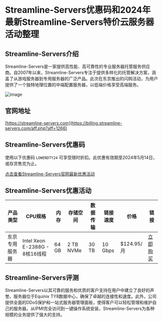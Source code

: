 # Streamline-Servers优惠码和2024年最新Streamline-Servers特价云服务器活动整理

## Streamline-Servers介绍
Streamline-Servers是一家提供高性能、高可靠性的专业服务器托管服务供应商。自2007年以来，Streamline-Servers专注于提供多样化的托管解决方案，涵盖了从游戏服务器到专用服务器的广泛产品。此次在东京推出的闪购活动，为用户提供了一个独特地理位置的中端配置服务器，以低端价格享受高端服务。

![image](https://github.com/exodisenha/Streamline-Servers/assets/167760959/65441a16-85bc-4816-8710-66867eb4baa9)

## 官网地址
[https://streamline-servers.com](https://billing.streamline-servers.com/aff.php?aff=1266)

## Streamline-Servers优惠码
使用以下优惠码 `LOWENDTY24` 可享受限时折扣。此优惠有效期至2024年5月14日，或存货售完为止。

[点击查看Streamline-Servers官网最新优惠活动](https://billing.streamline-servers.com/aff.php?aff=1266)

## Streamline-Servers优惠活动

| 产品类型     | CPU规格                     | 内存   | 存储空间 | 数据传输 | 链接速度 | 价格    | 链接                                                    |
|----------|---------------------------|------|-------|------|-----|-------|-------------------------------------------------------|
| 东京专用服务器 | Intel Xeon E-2388G - 8核16线程 | 64 GB | 2 TB NVMe | 30 TB | 10 Gbps | $124.95/月 | [立即购买](https://billing.streamline-servers.com/aff.php?aff=1266&pid=443) |

## Streamline-Servers评测
Streamline-Servers以其可靠的服务和优质的客户支持在用户中建立了良好的声誉。服务器位于Equinix TY8数据中心，确保了卓越的连接性和速度。此外，公司提供全面的DDoS保护和一站式服务器管理面板，使得客户可以轻松管理和维护自己的服务器。从IPMI完全访问到一键操作系统安装，Streamline-Servers为各种规模的业务提供了强大的支持。

